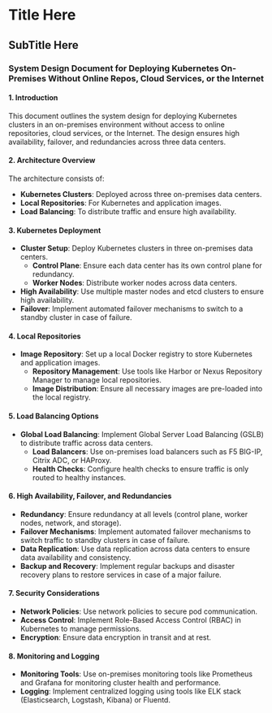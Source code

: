# Title Here

## SubTitle Here

### System Design Document for Deploying Kubernetes On-Premises Without Online Repos, Cloud Services, or the Internet

#### 1. **Introduction**

This document outlines the system design for deploying Kubernetes clusters in an on-premises environment without access to online repositories, cloud services, or the Internet. The design ensures high availability, failover, and redundancies across three data centers.

#### 2. **Architecture Overview**

The architecture consists of:

- **Kubernetes Clusters**: Deployed across three on-premises data centers.
- **Local Repositories**: For Kubernetes and application images.
- **Load Balancing**: To distribute traffic and ensure high availability.

#### 3. **Kubernetes Deployment**

- **Cluster Setup**: Deploy Kubernetes clusters in three on-premises data centers.
  - **Control Plane**: Ensure each data center has its own control plane for redundancy.
  - **Worker Nodes**: Distribute worker nodes across data centers.
- **High Availability**: Use multiple master nodes and etcd clusters to ensure high availability.
- **Failover**: Implement automated failover mechanisms to switch to a standby cluster in case of failure.

#### 4. **Local Repositories**

- **Image Repository**: Set up a local Docker registry to store Kubernetes and application images.
  - **Repository Management**: Use tools like Harbor or Nexus Repository Manager to manage local repositories.
  - **Image Distribution**: Ensure all necessary images are pre-loaded into the local registry.

#### 5. **Load Balancing Options**

- **Global Load Balancing**: Implement Global Server Load Balancing (GSLB) to distribute traffic across data centers.
  - **Load Balancers**: Use on-premises load balancers such as F5 BIG-IP, Citrix ADC, or HAProxy.
  - **Health Checks**: Configure health checks to ensure traffic is only routed to healthy instances.

#### 6. **High Availability, Failover, and Redundancies**

- **Redundancy**: Ensure redundancy at all levels (control plane, worker nodes, network, and storage).
- **Failover Mechanisms**: Implement automated failover mechanisms to switch traffic to standby clusters in case of failure.
- **Data Replication**: Use data replication across data centers to ensure data availability and consistency.
- **Backup and Recovery**: Implement regular backups and disaster recovery plans to restore services in case of a major failure.

#### 7. **Security Considerations**

- **Network Policies**: Use network policies to secure pod communication.
- **Access Control**: Implement Role-Based Access Control (RBAC) in Kubernetes to manage permissions.
- **Encryption**: Ensure data encryption in transit and at rest.

#### 8. **Monitoring and Logging**

- **Monitoring Tools**: Use on-premises monitoring tools like Prometheus and Grafana for monitoring cluster health and performance.
- **Logging**: Implement centralized logging using tools like ELK stack (Elasticsearch, Logstash, Kibana) or Fluentd.
